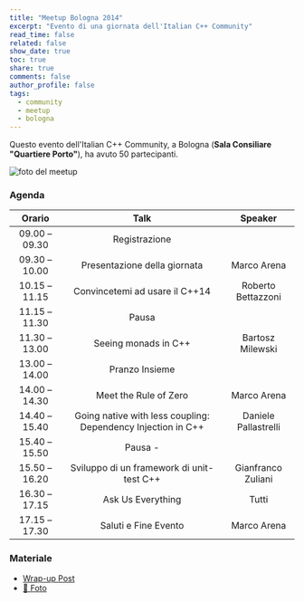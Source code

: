 ```yaml
---
title: "Meetup Bologna 2014"
excerpt: "Evento di una giornata dell'Italian C++ Community"
read_time: false
related: false
show_date: true
toc: true
share: true
comments: false
author_profile: false
tags:
  - community
  - meetup
  - bologna
---
```


Questo evento dell'Italian C++ Community, a Bologna (**Sala Consiliare "Quartiere Porto"**), ha avuto 50 partecipanti.

![foto del meetup](https://ilpropheta.github.io/pics/meetup-bo14.png)

### Agenda

| Orario |Talk|Speaker|
| :-: | :-: | :-: |
|09.00 – 09.30|	Registrazione| |
|09.30 – 10.00|	Presentazione della giornata |Marco Arena|
|10.15 – 11.15|	Convincetemi ad usare il C++14|	Roberto Bettazzoni|
|11.15 – 11.30|	Pausa|	|
|11.30 – 13.00|	Seeing monads in C++|	Bartosz Milewski
|13.00 – 14.00|	Pranzo Insieme|	|
|14.00 – 14.30|	Meet the Rule of Zero|	Marco Arena|
|14.40 – 15.40|	Going native with less coupling: Dependency Injection in C++|	Daniele Pallastrelli|
|15.40 – 15.50|	Pausa	-|
|15.50 – 16.20|	Sviluppo di un framework di unit-test C++|	Gianfranco Zuliani|
|16.30 – 17.15|	Ask Us Everything|	Tutti|
|17.15 – 17.30|	Saluti e Fine Evento|	Marco Arena|

### Materiale

- [Wrap-up Post](/materiale/post-meetup-1114)
- [📸 Foto](https://www.facebook.com/photo.php?fbid=10152888855086057&set=oa.539742672827392&type=3&theater)